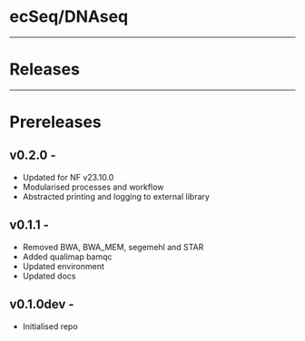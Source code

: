 # ecSeq/DNAseq
---
# Releases

---
# Prereleases
## v0.2.0 - 
* Updated for NF v23.10.0
* Modularised processes and workflow
* Abstracted printing and logging to external library

## v0.1.1 - 
* Removed BWA, BWA_MEM, segemehl and STAR
* Added qualimap bamqc
* Updated environment
* Updated docs

## v0.1.0dev - 
* Initialised repo